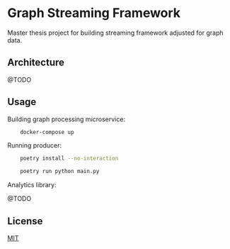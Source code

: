 # Graph Streaming Framework
Master thesis project for building streaming framework adjusted for graph data.

## Architecture

@TODO

## Usage

Building graph processing microservice:

```bash
    docker-compose up
```

Running producer:

```bash
    poetry install --no-interaction

    poetry run python main.py
```

Analytics library:

@TODO

## License

[MIT](https://choosealicense.com/licenses/mit/)
